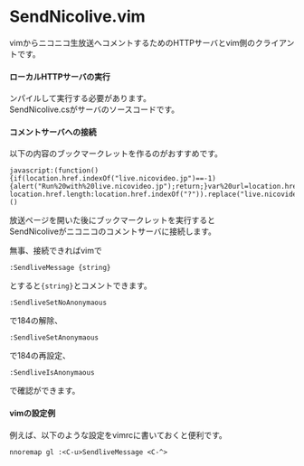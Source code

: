 SendNicolive.vim
================

vimからニコニコ生放送へコメントするためのHTTPサーバとvim側のクライアントです。

#### ローカルHTTPサーバの実行

ンパイルして実行する必要があります。  
SendNicolive.csがサーバのソースコードです。  

#### コメントサーバへの接続

以下の内容のブックマークレットを作るのがおすすめです。

```
javascript:(function(){if(location.href.indexOf("live.nicovideo.jp")==-1){alert("Run%20with%20live.nicovideo.jp");return;}var%20url=location.href.substring(0,location.href.indexOf("?")==-1?location.href.length:location.href.indexOf("?")).replace("live.nicovideo.jp/watch/","localhost:8000/connect?");var%20xhr=new%20XMLHttpRequest();xhr.open("GET",url,true);xhr.send();})()
```

放送ページを開いた後にブックマークレットを実行すると  
SendNicoliveがニコニコのコメントサーバに接続します。  

無事、接続できればvimで  

```
:SendliveMessage {string}  
```

とすると`{string}`とコメントできます。

```
:SendliveSetNoAnonymaous
```

で184の解除、

```
:SendliveSetAnonymaous
```

で184の再設定、

```
:SendliveIsAnonymaous
```

で確認ができます。

#### vimの設定例

例えば、以下のような設定をvimrcに書いておくと便利です。

```
nnoremap gl :<C-u>SendliveMessage <C-^>
```

